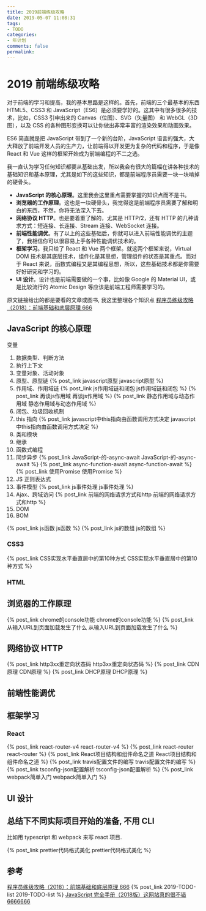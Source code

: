 ```yaml
---
title: 2019前端练级攻略
date: 2019-05-07 11:08:31
tags:
- TODO
categories:
- 年计划
comments: false
permalink:
---
```


# 2019 前端练级攻略

对于前端的学习和提高，我的基本思路是这样的。首先，前端的三个最基本的东西 HTML5、CSS3 和 JavaScript（ES6）是必须要学好的。这其中有很多很多的技术，比如，CSS3 引申出来的 Canvas（位图）、SVG（矢量图） 和 WebGL（3D 图），以及 CSS 的各种图形变换可以让你做出非常丰富的渲染效果和动画效果。

ES6 简直就是把 JavaScript 带到了一个新的台阶，JavaScript 语言的强大，大大释放了前端开发人员的生产力，让前端得以开发更为复杂的代码和程序，于是像 React 和 Vue 这样的框架开始成为前端编程的不二之选。

我一直认为学习任何知识都要从基础出发，所以我会有很大的篇幅在讲各种技术的基础知识和基本原理，尤其是如下的这些知识，都是前端程序员需要一块一块啃掉的硬骨头。

- **JavaScript 的核心原理**。这里我会这里重点需要掌握的知识点而不是书。
- **浏览器的工作原理**。这也是一块硬骨头，我觉得这是前端程序员需要了解和明白的东西，不然，你将无法深入下去。
- **网络协议 HTTP**。也是要着重了解的，尤其是 HTTP/2，还有 HTTP 的几种请求方式：短连接、长连接、Stream 连接、WebSocket 连接。
- **前端性能调优**。有了以上的这些基础后，你就可以进入前端性能调优的主题了，我相信你可以很容易上手各种性能调优技术的。
- **框架学习**。我只给了 React 和 Vue 两个框架。就这两个框架来说，Virtual DOM 技术是其底层技术，组件化是其思想，管理组件的状态是其重点。而对于 React 来说，函数式编程又是其编程思想，所以，这些基础技术都是你需要好好研究和学习的。
- **UI 设计**。设计也是前端需要做的一个事，比如像 Google 的 Material UI，或是比较流行的 Atomic Design 等应该是前端工程师需要学习的。

原文链接给出的都是要看的文章或图书, 我这里整理各个知识点
[程序员练级攻略（2018）：前端基础和底层原理 666](https://segmentfault.com/a/1190000017072371)

## JavaScript 的核心原理

变量

1. 数据类型、判断方法
2. 执行上下文
3. 变量对象、活动对象
4. 原型、原型链 {% post_link javascript原型 javascript原型 %}
5. 作用域、作用域链 {% post_link js作用域链和闭包 js作用域链和闭包 %} {% post_link 再谈js作用域 再谈js作用域 %} {% post_link 静态作用域与动态作用域 静态作用域与动态作用域 %}
6. 闭包、垃圾回收机制
7. this 指向 {% post_link javascript中this指向由函数调用方式决定 javascript中this指向由函数调用方式决定 %}
8. 类和模块
9. 继承
10. 函数式编程
11. 同步异步 {% post_link JavaScript-的-async-await JavaScript-的-async-await %} {% post_link async-function-await async-function-await %} {% post_link 使用Promise 使用Promise %}
12. JS 正则表达式
13. 事件模型 {% post_link js事件处理 js事件处理 %}
14. Ajax、跨域访问 {% post_link 前端的网络请求方式和http 前端的网络请求方式和http %}
15. DOM
16. BOM

{% post_link js函数 js函数 %} {% post_link js的数组 js的数组 %}

### CSS3

{% post_link CSS实现水平垂直居中的第10种方式 CSS实现水平垂直居中的第10种方式 %}

### HTML

## 浏览器的工作原理

{% post_link chrome的console功能 chrome的console功能 %}
{% post_link 从输入URL到页面加载发生了什么 从输入URL到页面加载发生了什么 %}

## 网络协议 HTTP

{% post_link http3xx重定向状态码 http3xx重定向状态码 %}
{% post_link CDN原理 CDN原理 %}
{% post_link DHCP原理 DHCP原理 %}

## 前端性能调优

## 框架学习

### React

{% post_link react-router-v4 react-router-v4 %} {% post_link react-router react-router %}
{% post_link React项目结构和组件命名之道 React项目结构和组件命名之道 %}
{% post_link travis配置文件的编写 travis配置文件的编写 %}
{% post_link tsconfig-json配置解析 tsconfig-json配置解析 %}
{% post_link webpack简单入门 webpack简单入门 %}

## UI 设计

## 总结下不同实际项目开始的准备, 不用 CLI

比如用 typescript 和 webpack 来写 react 项目.

{% post_link prettier代码格式美化 prettier代码格式美化 %}

## 参考

[程序员练级攻略（2018）：前端基础和底层原理 666](https://segmentfault.com/a/1190000017072371)
{% post_link 2019-TODO-list 2019-TODO-list %}
[JavaScript 完全手册（2018版）这网站真的很不错6666666](https://www.html.cn/archives/9922)
